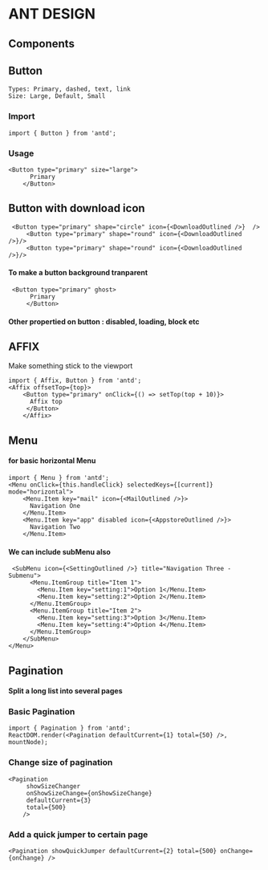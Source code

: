 
# ANT DESIGN

## Components

## Button
	Types: Primary, dashed, text, link
	Size: Large, Default, Small
### Import
	import { Button } from 'antd';
### Usage
	<Button type="primary" size="large">
          Primary
        </Button>
	
## Button with download icon
	 <Button type="primary" shape="circle" icon={<DownloadOutlined />}  />
         <Button type="primary" shape="round" icon={<DownloadOutlined />}/>
         <Button type="primary" shape="round" icon={<DownloadOutlined />}/>
	 
#### To make a button background tranparent
	 <Button type="primary" ghost>
    	  Primary
    	 </Button>
#### Other propertied on button : disabled, loading, block etc

## AFFIX
  Make something stick to the viewport
  
 	import { Affix, Button } from 'antd';
	<Affix offsetTop={top}>
        <Button type="primary" onClick={() => setTop(top + 10)}>
          Affix top
         </Button>
     	</Affix>
	
## Menu
#### for basic horizontal Menu
	import { Menu } from 'antd';
	<Menu onClick={this.handleClick} selectedKeys={[current]} mode="horizontal">
        <Menu.Item key="mail" icon={<MailOutlined />}>
          Navigation One
        </Menu.Item>
        <Menu.Item key="app" disabled icon={<AppstoreOutlined />}>
          Navigation Two
        </Menu.Item>
	
#### We can include subMenu also
	 <SubMenu icon={<SettingOutlined />} title="Navigation Three - Submenu">
          <Menu.ItemGroup title="Item 1">
            <Menu.Item key="setting:1">Option 1</Menu.Item>
            <Menu.Item key="setting:2">Option 2</Menu.Item>
          </Menu.ItemGroup>
          <Menu.ItemGroup title="Item 2">
            <Menu.Item key="setting:3">Option 3</Menu.Item>
            <Menu.Item key="setting:4">Option 4</Menu.Item>
          </Menu.ItemGroup>
        </SubMenu>
	</Menu>
	
## Pagination
#### Split a long list into several pages

### Basic Pagination
	import { Pagination } from 'antd';
	ReactDOM.render(<Pagination defaultCurrent={1} total={50} />, mountNode);
### Change size of pagination
	<Pagination
     	 showSizeChanger
     	 onShowSizeChange={onShowSizeChange}
     	 defaultCurrent={3}
     	 total={500}
    	/>
	
### Add a quick jumper to certain page
	<Pagination showQuickJumper defaultCurrent={2} total={500} onChange={onChange} />
	

         
	



